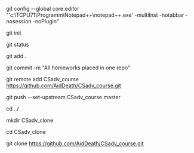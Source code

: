 git config --global core.editor "'c:\\TCPU71\\Programm\\Notepad++\\notepad++.exe' -multiInst -notabbar -nosession -noPlugin"

git init

git status

git add .

git commit -m "All homeworks placed in one repo"

git remote add CSadv_course https://github.com/AidDeath/CSadv_course.git

git push --set-upstream CSadv_course master

cd ../

mkdir CSadv_clone

cd CSadv_clone

git clone https://github.com/AidDeath/CSadv_course.git